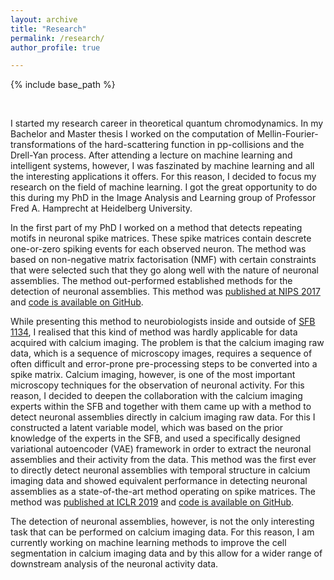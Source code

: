 ```yaml
---
layout: archive
title: "Research"
permalink: /research/
author_profile: true

---
```



{% include base_path %}

&nbsp;  

I started my research career in theoretical quantum chromodynamics. In my Bachelor and Master thesis I worked on the computation of Mellin-Fourier-transformations of the hard-scattering function in pp-collisions and the Drell-Yan process. After attending a lecture on machine learning and intelligent systems, however, I was faszinated by machine learning and all the interesting applications it offers. For this reason, I decided to focus my research on the field of machine learning. I got the great opportunity to do this during my PhD in the Image Analysis and Learning group of Professor Fred A. Hamprecht at Heidelberg University. 

In the first part of my PhD I worked on a method that detects repeating motifs in neuronal spike matrices. These spike matrices contain descrete one-or-zero spiking events for each observed neuron. The method was based on non-negative matrix factorisation (NMF) with certain constraints that were selected such that they go along well with the nature of neuronal assemblies. The method out-performed established methods for the detection of neuronal assemblies. This method was [published at NIPS 2017](https://papers.nips.cc/paper/6958-sparse-convolutional-coding-for-neuronal-assembly-detection) and [code is available on GitHub](https://github.com/sccfnad/Sparse-convolutional-coding-for-neuronal-assembly-detection).

While presenting this method to neurobiologists inside and outside of [SFB 1134](http://sfb1134.uni-heidelberg.de), I realised that this kind of method was hardly applicable for data acquired with calcium imaging. The problem is that the calcium imaging raw data, which is a sequence of microscopy images, requires a sequence of often difficult and error-prone pre-processing steps to be converted into a spike matrix. Calcium imaging, however, is one of the most important microscopy techniques for the observation of neuronal activity. For this reason, I decided to deepen the collaboration with the calcium imaging experts within the SFB and together with them came up with a method to detect neuronal assemblies directly in calcium imaging raw data. For this I constructed a latent variable model, which was based on the prior knowledge of the experts in the SFB, and used a specifically designed variational autoencoder (VAE) framework in order to extract the neuronal assemblies and their activity from the data. This method was the first ever to directly detect neuronal assemblies with temporal structure in calcium imaging data and showed equivalent performance in detecting neuronal assemblies as a state-of-the-art method operating on spike matrices. The method was [published at ICLR 2019](https://openreview.net/forum?id=SkloDjAqYm) and [code is available on GitHub](https://github.com/EKirschbaum/LeMoNADe).  

The detection of neuronal assemblies, however, is not the only interesting task that can be performed on calcium imaging data. For this reason, I am currently working on machine learning methods to improve the cell segmentation in calcium imaging data and by this allow for a wider range of downstream analysis of the neuronal activity data. 


